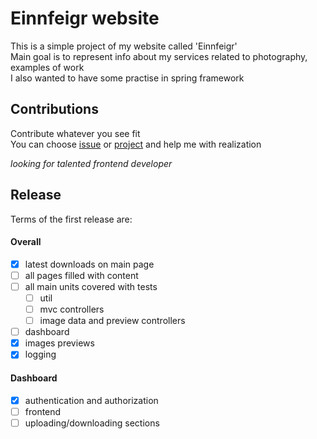 # Einnfeigr website
This is a simple project of my website called 'Einnfeigr' <br />
Main goal is to represent info about my services related to photography, examples of work <br />
I also wanted to have some practise in spring framework <br />

## Contributions
Contribute whatever you see fit <br />
You can choose [issue](https://github.com/Studiedlist/Einnfeigr-website/issues) or [project](https://github.com/Studiedlist/Einnfeigr-website/projects) and help me with realization

*looking for talented frontend developer*

## Release
Terms of the first release are:
#### Overall
* [x] latest downloads on main page
* [ ] all pages filled with content
* [ ] all main units covered with tests
  * [ ] util
  * [ ] mvc controllers
  * [ ] image data and preview controllers
* [ ] dashboard
* [x] images previews
* [x] logging
#### Dashboard
* [x] authentication and authorization
* [ ] frontend
* [ ] uploading/downloading sections
